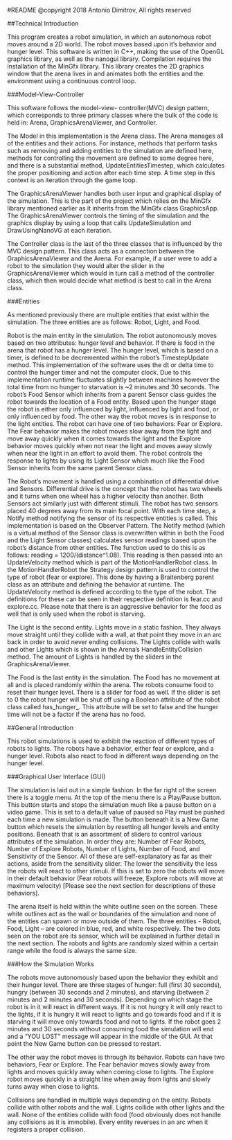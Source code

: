 #README
@copyright 2018 Antonio Dimitrov, All rights reserved

##Technical Introduction

This program creates a robot simulation, in which
an autonomous robot moves around a 2D world. The robot moves based upon
it’s behavior and hunger level. This software is written in C++, making
the use of the OpenGL graphics library, as well as the nanogui library.
Compilation requires the installation of the MinGfx library. This
library creates the 2D graphics window that the arena lives in and
animates both the entities and the environment using a continuous
control loop.

###Model-View-Controller

This software follows the model-view-
controller(MVC) design pattern, which corresponds to three primary
classes where the bulk of the code is held in: Arena,
GraphicsArenaViewer, and Controller.

The Model in this implementation is the Arena class. The Arena manages
all of the entities and their actions. For instance, methods that
perform tasks such as removing and adding entities to the simulation are
defined here, methods for controlling the movement are defined to some
degree here, and there is a substantial method, UpdateEntitiesTimestep,
which calculates the proper positioning and action after each time step.
A time step in this context is an iteration through the game loop.

The GraphicsArenaViewer handles both user input and graphical display of
the simulation. This is the part of the project which relies on the
MinGfx library mentioned earlier as it inherits from the MinGfx class
GraphicsApp. The GraphicsArenaViewer controls the timing of the
simulation and the graphics display by using a loop that calls
UpdateSimulation and DrawUsingNanoVG at each iteration.

The Controller class is the last of the three classes that is influenced
by the MVC design pattern. This class acts as a connection between the
GraphicsArenaViewer and the Arena. For example, if a user were to add a
robot to the simulation they would alter the slider in the
GraphicsArenaViewer which would in turn call a method of the controller
class, which then would decide what method is best to call in the Arena
class.

###Entities

As mentioned previously there are multiple entities that exist
within the simulation. The three entities are as follows: Robot, Light,
and Food.

Robot is the main entity in the simulation. The robot autonomously moves
based on two attributes: hunger level and behavior. If there is food in
the arena that robot has a hunger level. The hunger level, which is
based on a timer, is defined to be decremented within the robot’s
TimestepUpdate method. This implementation of the software uses the dt
or delta time to control the hunger timer and not the computer clock.
Due to this implementation runtime fluctuates slightly between machines
however the total time from no hunger to starvation is ~2 minutes and 30
seconds. The robot’s Food Sensor which inherits from a parent Sensor
class guides the robot towards the location of a Food entity. Based upon
the hunger stage the robot is either only influenced by light,
influenced by light and food, or only influenced by food. The other way
the robot moves is in response to the light entities. The robot can have
one of two behaviors: Fear or Explore. The Fear behavior makes the robot
moves slow away from the light and move away quickly when it comes
towards the light and the Explore behavior moves quickly when not near
the light and moves away slowly when near the light in an effort to
avoid them.  The robot controls the response to lights by using its
Light Sensor which much like the Food Sensor inherits from the same
parent Sensor class.

The Robot’s movement is handled using a combination of differential
drive and Sensors. Differential drive is the concept that the robot has
two wheels and it turns when one wheel has a higher velocity than
another. Both Sensors act similarly just with different stimuli. The
robot has two sensors placed 40 degrees away from its main focal point.
With each time step, a Notify method notifying the sensor of its
respective entities is called. This implementation is based on the
Observer Pattern. The Notify method (which is a virtual method of the
Sensor class is overwritten within in both the Food and the Light Sensor
classes) calculates sensor readings based upon the robot’s distance from
other entities. The function used to do this is as follows: reading =
1200/(distance^1.08). This reading is then passed into an UpdateVelocity
method which is part of the MotionHandlerRobot class. In the
MotionHandlerRobot the Strategy design pattern is used to control the
type of robot (fear or explore). This done by having a Braitenberg
parent class as an attribute and defining the behavior at runtime. The
UpdateVelocity method is defined according to the type of the robot. The
definitions for these can be seen in their respective definition is
fear.cc and explore.cc. Please note that there is an aggressive behavior
for the food as well that is only used when the robot is starving.

The Light is the second entity. Lights move in a static fashion. They
always move straight until they collide with a wall, at that point they
move in an arc back in order to avoid never ending collisions. The
Lights collide with walls and other Lights which is shown in the Arena’s
HandleEntityCollision method. The amount of Lights is handled by the
sliders in the GraphicsArenaViewer.

The Food is the last entity in the simulation. The Food has no movement
at all and is placed randomly within the arena. The robots consume food
to reset their hunger level. There is a slider for food as well. If the
slider is set to 0 the robot hunger will be shut off using a Boolean
attribute of the robot class called has_hunger_. This attribute will be
set to false and the hunger time will not be a factor if the arena has
no food.

##General Introduction 

This robot simulations is used to exhibit the
reaction of different types of robots to lights. The robots have a
behavior, either fear or explore, and a hunger level. Robots also react
to food in different ways depending on the hunger level.

###Graphical User Interface (GUI) 

The simulation is laid out in a simple
fashion. In the far right of the screen there is a toggle menu. At the
top of the menu there is a Play/Pause button. This button starts and
stops the simulation much like a pause button on a video game. This is
set to a default value of paused so Play must be pushed each time a new
simulation is made. The button beneath it is a New Game button which
resets the simulation by resetting all hunger levels and entity
positions. Beneath that is an assortment of sliders to control various
attributes of the simulation. In order they are: Number of Fear Robots,
Number of Explore Robots, Number of Lights, Number of Food, and
Sensitivity of the Sensor. All of these are self-explanatory as far as
their actions, aside from the sensitivity slider. The lower the
sensitivity the less the robots will react to other stimuli. If this is
set to zero the robots will move in their default behavior (Fear robots
will freeze, Explore robots will move at maximum velocity) [Please see
the next section for descriptions of these behaviors].

The arena itself is held within the white outline seen on the screen.
These white outlines act as the wall or boundaries of the simulation and
none of the entities can spawn or move outside of them. The three
entities - Robot, Food, Light – are colored in blue, red, and white
respectively. The two dots seen on the robot are its sensor, which will
be explained in further detail in the next section. The robots and
lights are randomly sized within a certain range while the food is
always the same size.

###How the Simulation Works

The robots move autonomously based upon the
behavior they exhibit and their hunger level. There are three stages of
hunger: full (first 30 seconds), hungry (between 30 seconds and 2
minutes), and starving (between 2 minutes and 2 minutes and 30 seconds).
Depending on which stage the robot is in it will react in different
ways. If it is not hungry it will only react to the lights, if it is
hungry it will react to lights and go towards food and if it is starving
it will move only towards food and not to lights. If the robot goes 2
minutes and 30 seconds without consuming food the simulation will end
and a “YOU LOST” message will appear in the middle of the GUI. At that
point the New Game button can be pressed to restart.

The other way the robot moves is through its behavior. Robots can have
two behaviors, Fear or Explore. The Fear behavior moves slowly away from
lights and moves quickly away when coming close to lights. The Explore
robot moves quickly in a straight line when away from lights and slowly
turns away when close to lights.

Collisions are handled in multiple ways depending on the entity. Robots
collide with other robots and the wall. Lights collide with other lights
and the wall. None of the entities collide with food (food obviously
does not handle any collisions as it is immobile). Every entity reverses
in an arc when it registers a proper collision.